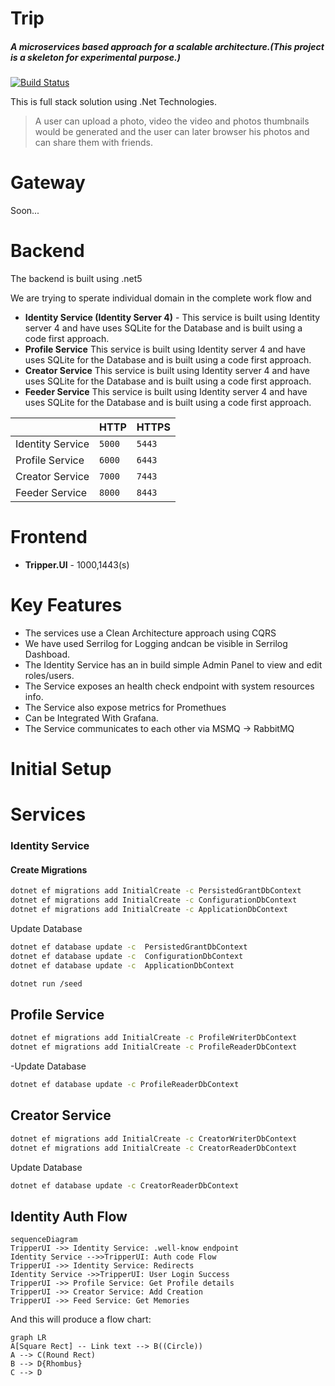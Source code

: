 # Trip

##### A microservices based approach for a scalable architecture.(_This project is a skeleton for experimental purpose._)

[![Build Status](https://travis-ci.org/joemccann/dillinger.svg?branch=master)](https://travis-ci.org/joemccann/dillinger)

This is full stack solution using .Net Technologies.

>A user can upload a photo, video the video and photos thumbnails would be generated and the user can later browser his photos and can share them with friends.
>

# Gateway

Soon...


# Backend
The backend is built using .net5 

We are trying to sperate individual domain in the complete work flow and 

- **Identity Service (Identity Server 4)**  - This service is built using Identity server 4 and have uses SQLite for the Database and is built using a code first approach.
- **Profile Service**   This service is built using Identity server 4 and have uses SQLite for the Database and is built using a code first approach.
- **Creator Service**   This service is built using Identity server 4 and have uses SQLite for the Database and is built using a code first approach.
- **Feeder Service**  This service is built using Identity server 4 and have uses SQLite for the Database and is built using a code first approach.


|                |HTTP              |HTTPS    |
|----------------|------------------|---------|
|Identity Service|`5000`            |`5443`   |
|Profile Service |`6000`            |`6443`   |
|Creator Service |`7000`            |`7443`   |
|Feeder Service  |`8000`            |`8443`   |


# Frontend
- **Tripper.UI** - 1000,1443(s)

# Key Features

- The services use a Clean Architecture approach using CQRS
- We have used Serrilog for Logging andcan be visible in Serrilog Dashboad.
- The Identity Service has an in build simple Admin Panel to view and edit roles/users.
- The Service exposes an health check endpoint with system resources info.
- The Service also expose metrics for Promethues
- Can be Integrated With Grafana.
- The Service communicates to each other via MSMQ -> RabbitMQ

# Initial Setup

# Services

### Identity Service

#### Create Migrations 
```sh
dotnet ef migrations add InitialCreate -c PersistedGrantDbContext
dotnet ef migrations add InitialCreate -c ConfigurationDbContext
dotnet ef migrations add InitialCreate -c ApplicationDbContext
```

Update Database
```sh
dotnet ef database update -c  PersistedGrantDbContext
dotnet ef database update -c  ConfigurationDbContext
dotnet ef database update -c  ApplicationDbContext
```

```sh
dotnet run /seed
```

## Profile Service
```sh
dotnet ef migrations add InitialCreate -c ProfileWriterDbContext
dotnet ef migrations add InitialCreate -c ProfileReaderDbContext
```

-Update Database
```sh
dotnet ef database update -c ProfileReaderDbContext
```


## Creator Service
```sh
dotnet ef migrations add InitialCreate -c CreatorWriterDbContext
dotnet ef migrations add InitialCreate -c CreatorReaderDbContext
```

Update Database
```sh
dotnet ef database update -c CreatorReaderDbContext
```

## Identity Auth Flow


```mermaid
sequenceDiagram
TripperUI ->> Identity Service: .well-know endpoint 
Identity Service -->>TripperUI: Auth code Flow
TripperUI ->> Identity Service: Redirects  
Identity Service ->>TripperUI: User Login Success
TripperUI ->> Profile Service: Get Profile details
TripperUI ->> Creator Service: Add Creation
TripperUI ->> Feed Service: Get Memories 
```

And this will produce a flow chart:

```mermaid
graph LR
A[Square Rect] -- Link text --> B((Circle))
A --> C(Round Rect)
B --> D{Rhombus}
C --> D
```